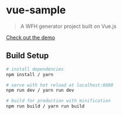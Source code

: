 # vue-sample

> A WFH generator project built on Vue.js

[Check out the demo](http://ashwinshenoy.com/wfh)

## Build Setup

``` bash
# install dependencies
npm install / yarn

# serve with hot reload at localhost:8080
npm run dev / yarn run dev

# build for production with minification
npm run build / yarn run build
```
